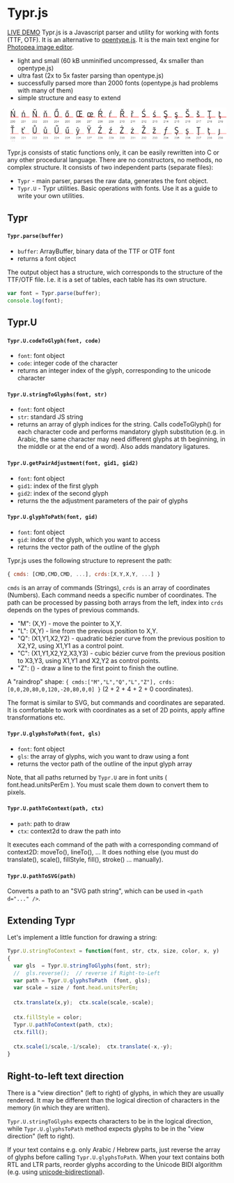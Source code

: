 # Typr.js  

[LIVE DEMO](https://photopea.github.io/Typr.js) Typr.js is a Javascript parser and utility for working with fonts (TTF, OTF). It is an alternative to [opentype.js](https://github.com/nodebox/opentype.js). It is the main text engine for [Photopea image editor](https://www.photopea.com).

* light and small (60 kB unminified uncompressed, 4x smaller than opentype.js)
* ultra fast (2x to 5x faster parsing than opentype.js)
* successfully parsed more than 2000 fonts (opentype.js had problems with many of them)
* simple structure and easy to extend

![Typr.js preview](glyphs.png "Typr.js preview")

Typr.js consists of static functions only, it can be easily rewritten into C or any other procedural language. There are no constructors, no methods, no complex structure. It consists of two independent parts (separate files):

* `Typr` - main parser, parses the raw data, generates the font object.
* `Typr.U` - Typr utilities. Basic operations with fonts. Use it as a guide to write your own utilities.


## Typr

#### `Typr.parse(buffer)`
* `buffer`: ArrayBuffer, binary data of the TTF or OTF font
* returns a font object

The output object has a structure, wich corresponds to the structure of the TTF/OTF file. I.e. it is a set of tables, each table has its own structure.

```javascript
var font = Typr.parse(buffer);
console.log(font);
```
## Typr.U

#### `Typr.U.codeToGlyph(font, code)`

* `font`: font object
* `code`: integer code of the character
* returns an integer index of the glyph, corresponding to the unicode character

#### `Typr.U.stringToGlyphs(font, str)`

* `font`: font object
* `str`: standard JS string
* returns an array of glyph indices for the string. Calls codeToGlyph() for each character code and performs mandatory glyph substitution (e.g. in Arabic, the same character may need different glyphs at th beginning, in the middle or at the end of a word). Also adds mandatory ligatures.

#### `Typr.U.getPairAdjustment(font, gid1, gid2)`

* `font`: font object
* `gid1`: index of the first glyph
* `gid2`: index of the second glyph
* returns the the adjustment parameters of the pair of glyphs

#### `Typr.U.glyphToPath(font, gid)`

* `font`: font object
* `gid`: index of the glyph, which you want to access
* returns the vector path of the outline of the glyph

Typr.js uses the following structure to represent the path:
```javascript
{ cmds: [CMD,CMD,CMD, ...], crds:[X,Y,X,Y, ...] }
```
`cmds` is an array of commands (Strings), `crds` is an array of coordinates (Numbers). Each command needs a specific number of coordinates. The path can be processed by passing both arrays from the left, index into `crds` depends on the types of previous commands.

* "M": (X,Y) - move the pointer to X,Y.
* "L": (X,Y) - line from the previous position to X,Y.
* "Q": (X1,Y1,X2,Y2) - quadratic bézier curve from the previous position to X2,Y2, using X1,Y1 as a control point.
* "C": (X1,Y1,X2,Y2,X3,Y3) - cubic bézier curve from the previous position to X3,Y3, using X1,Y1 and X2,Y2 as control points.
* "Z": () - draw a line to the first point to finish the outline.

A "raindrop" shape: `{ cmds:["M","L","Q","L","Z"], crds:[0,0,20,80,0,120,-20,80,0,0] }` (2 + 2 + 4 + 2 + 0 coordinates). 

The format is similar to SVG, but commands and coordinates are separated. It is comfortable to work with coordinates as a set of 2D points, apply affine transformations etc.

#### `Typr.U.glyphsToPath(font, gls)`

* `font`: font object
* `gls`: the array of glyphs, wich you want to draw using a font
* returns the vector path of the outline of the input glyph array

Note, that all paths returned by `Typr.U` are in font units ( font.head.unitsPerEm ). You must scale them down to convert them to pixels.

#### `Typr.U.pathToContext(path, ctx)`

* `path`: path to draw
* `ctx`: context2d to draw the path into

It executes each command of the path with a corresponding command of context2D: moveTo(), lineTo(), ... It does nothing else (you must do translate(), scale(), fillStyle, fill(), stroke() ... manually).

#### `Typr.U.pathToSVG(path)`

Converts a path to an "SVG path string", which can be used in `<path d="..." />`.

## Extending Typr

Let's implement a little function for drawing a string:
```javascript
Typr.U.stringToContext = function(font, str, ctx, size, color, x, y)
{
  var gls  = Typr.U.stringToGlyphs(font, str);
  //  gls.reverse();  // reverse if Right-to-Left
  var path = Typr.U.glyphsToPath  (font, gls);
  var scale = size / font.head.unitsPerEm;
  
  ctx.translate(x,y);  ctx.scale(scale,-scale);
  
  ctx.fillStyle = color;
  Typr.U.pathToContext(path, ctx);
  ctx.fill();
  
  ctx.scale(1/scale,-1/scale);  ctx.translate(-x,-y);
}
```

## Right-to-left text direction

There is a "view direction" (left to right) of glyphs, in which they are usually rendered. It may be different than the logical direction of characters in the memory (in which they are written). 

`Typr.U.stringToGlyphs` expects characters to be in the logical direction, while `Typr.U.glyphsToPath` method expects glyphs to be in the "view direction" (left to right).

If your text contains e.g. only Arabic / Hebrew parts, just reverse the array of glyphs before calling `Typr.U.glyphsToPath`. When your text contains both RTL and LTR parts, reorder glyphs according to the Unicode BIDI algorithm (e.g. using [unicode-bidirectional](https://github.com/bbc/unicode-bidirectional)).

